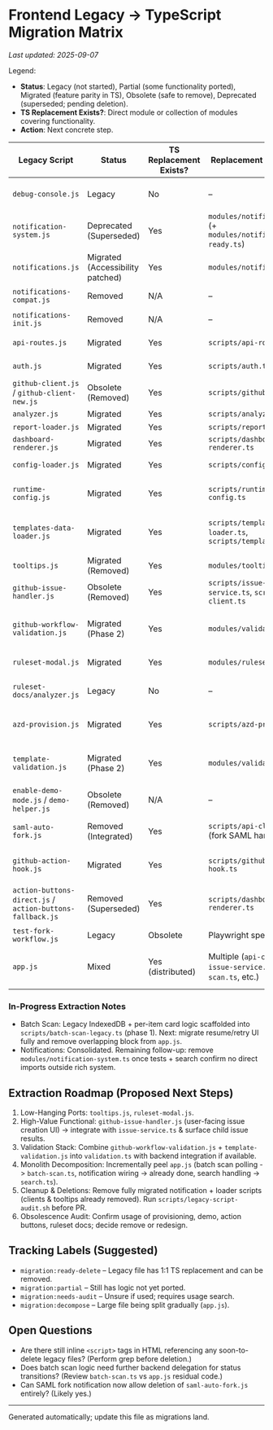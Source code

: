 # Frontend Legacy -> TypeScript Migration Matrix

_Last updated: 2025-09-07_

Legend:
- **Status**: Legacy (not started), Partial (some functionality ported), Migrated (feature parity in TS), Obsolete (safe to remove), Deprecated (superseded; pending deletion).
- **TS Replacement Exists?**: Direct module or collection of modules covering functionality.
- **Action**: Next concrete step.

| Legacy Script | Status | TS Replacement Exists? | Replacement Module(s) | Notes / Action |
| ------------- | ------ | ---------------------- | --------------------- | --------------- |
| `debug-console.js` | Legacy | No | – | Dev-only helper; low priority. Decide to port or drop after core flows. |
| `notification-system.js` | Deprecated (Superseded) | Yes | `modules/notifications.ts` (+ `modules/notifications-ready.ts`) | Legacy TS port `notification-system.ts` slated for deletion; rich system now canonical. |
| `notifications.js` | Migrated (Accessibility patched) | Yes | `modules/notifications.ts` | Canonical rich system (flushes guard queue + readiness helper). |
| `notifications-compat.js` | Removed | N/A | – | Functionality folded into readiness helper + rich system methods. |
| `notifications-init.js` | Removed | N/A | – | Redundant; readiness handled centrally. |
| `api-routes.js` | Migrated | Yes | `scripts/api-routes.ts` | HTML script tag removed; file queued for deletion cleanup batch. |
| `auth.js` | Migrated | Yes | `scripts/auth.ts` | HTML script tag removed; file queued for deletion cleanup batch. |
| `github-client.js` / `github-client-new.js` | Obsolete (Removed) | Yes | `scripts/github-client.ts` | Deleted legacy files in repo. |
| `analyzer.js` | Migrated | Yes | `scripts/analyzer.ts` | Remove legacy. |
| `report-loader.js` | Migrated | Yes | `scripts/report-loader.ts` | Remove legacy. |
| `dashboard-renderer.js` | Migrated | Yes | `scripts/dashboard-renderer.ts` | Remove legacy. |
| `config-loader.js` | Migrated | Yes | `scripts/config-loader.ts` | Remove after verify no inline HTML script tag references. |
| `runtime-config.js` | Migrated | Yes | `scripts/runtime-config.ts` | Remove; ensure `TemplateDoctorConfig` still globally exposed via build. |
| `templates-data-loader.js` | Migrated | Yes | `scripts/templates-data-loader.ts`, `scripts/template-list.ts` | Loader fully migrated; TS module loads `results/index-data.js`, dispatches event, adds diagnostic API. Legacy script tag removed. |
| `tooltips.js` | Migrated (Removed) | Yes | `modules/tooltips.ts` | Legacy file deleted after port. |
| `github-issue-handler.js` | Obsolete (Removed) | Yes | `scripts/issue-service.ts`, `scripts/api-client.ts` | Removed stub; TS service exposes `window.createGitHubIssue`. |
| `github-workflow-validation.js` | Migrated (Phase 2) | Yes | `modules/validation.ts` | Unified module w/ diagnostics grouping, collapsible sections, resume, timeout continue, counts, accessibility, tests. |
| `ruleset-modal.js` | Migrated | Yes | `modules/ruleset-modal.ts` | Legacy file deleted; global `showRulesetModal` preserved. |
| `ruleset-docs/analyzer.js` | Legacy | No | – | Niche; evaluate actual usage (maybe remove or rewrite as docs enhancement). |
| `azd-provision.js` | Migrated | Yes | `scripts/azd-provision.ts` | TS module provides validation trigger + polling + cancel; legacy globals preserved. |
| `template-validation.js` | Migrated (Phase 2) | Yes | `modules/validation.ts` | Simple + workflow unified; success/failure/cancel/timeout/a11y tests added; counts + collapsible detail sections. |
| `enable-demo-mode.js` / `demo-helper.js` | Obsolete (Removed) | N/A | – | Demo mode retired; remove scripts + references. |
| `saml-auto-fork.js` | Removed (Integrated) | Yes | `scripts/api-client.ts` (fork SAML handling) | Empty legacy file scheduled for deletion; SAML fork notices + authorization handled centrally. |
| `github-action-hook.js` | Migrated | Yes | `scripts/github-action-hook.ts` | TS module provides `submitAnalysisToGitHub`; remove legacy file & script tag. |
| `action-buttons-direct.js` / `action-buttons-fallback.js` | Removed (Superseded) | Yes | `scripts/dashboard-renderer.ts` | Legacy scripts no longer loaded; TS renderer guarantees button creation & visibility. Delete files in cleanup batch. |
| `test-fork-workflow.js` | Legacy | Obsolete | Playwright specs | Delete; replaced by fork E2E tests. |
| `app.js` | Mixed | Yes (distributed) | Multiple (`api-client.ts`, `issue-service.ts`, `batch-scan.ts`, etc.) | Progressive extraction approach: split remaining monolith concerns into focused modules. Track subtasks. |

### In-Progress Extraction Notes
- Batch Scan: Legacy IndexedDB + per-item card logic scaffolded into `scripts/batch-scan-legacy.ts` (phase 1). Next: migrate resume/retry UI fully and remove overlapping block from `app.js`.
- Notifications: Consolidated. Remaining follow-up: remove `modules/notification-system.ts` once tests + search confirm no direct imports outside rich system.

## Extraction Roadmap (Proposed Next Steps)
1. Low-Hanging Ports: `tooltips.js`, `ruleset-modal.js`.
2. High-Value Functional: `github-issue-handler.js` (user-facing issue creation UI) -> integrate with `issue-service.ts` & surface child issue results.
3. Validation Stack: Combine `github-workflow-validation.js` + `template-validation.js` into `validation.ts` with backend integration if available.
4. Monolith Decomposition: Incrementally peel `app.js` (batch scan polling -> `batch-scan.ts`, notification wiring -> already done, search handling -> `search.ts`).
5. Cleanup & Deletions: Remove fully migrated notification + loader scripts (clients & tooltips already removed). Run `scripts/legacy-script-audit.sh` before PR.
6. Obsolescence Audit: Confirm usage of provisioning, demo, action buttons, ruleset docs; decide remove or redesign.

## Tracking Labels (Suggested)
- `migration:ready-delete` – Legacy file has 1:1 TS replacement and can be removed.
- `migration:partial` – Still has logic not yet ported.
- `migration:needs-audit` – Unsure if used; requires usage search.
- `migration:decompose` – Large file being split gradually (`app.js`).

## Open Questions
- Are there still inline `<script>` tags in HTML referencing any soon-to-delete legacy files? (Perform grep before deletion.)
- Does batch scan logic need further backend delegation for status transitions? (Review `batch-scan.ts` vs `app.js` residual code.)
- Can SAML fork notification now allow deletion of `saml-auto-fork.js` entirely? (Likely yes.)

---
Generated automatically; update this file as migrations land.
